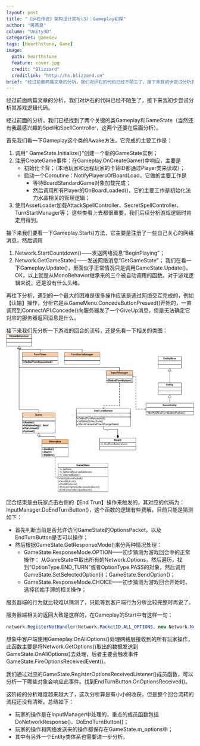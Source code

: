 ```yaml
---
layout: post
title: "《炉石传说》架构设计赏析(3)：Gameplay初探"
author: "房燕良"
column: "Unity3D"
categories: gamedev
tags: [Hearthstone, Game]
image:
  path: hearthstone
  feature: cover.jpg
  credit: "Blizzard"
  creditlink: "http://hs.blizzard.cn"
brief: "经过前面两篇文章的分析，我们对炉石的代码已经不陌生了，接下来我初步尝试分析其游戏逻辑代码。"
---
```



经过前面两篇文章的分析，我们对炉石的代码已经不陌生了，接下来我初步尝试分析其游戏逻辑代码。  

经过前面的分析，我们已经找到了两个关键的类Gameplay和GameState（当然还有我最感兴趣的Spell和SpellController，这两个还要在后面分析）。  

首先我们看一下Gameplay这个类的Awake方法，它完成的主要工作是：

1. 调用“ GameState.Initialize()”创建一个新的GameState实例；
2. 注册CreateGame事件：在Gameplay.OnCreateGame()中响应，主要是
	* 初始化卡背；（本地玩家和远程玩家的卡背ID都通过Player类来读取）；
	* 启动一个Coroutine：NotifyPlayersOfBoardLoad，它做的主要工作是
		* 等待BoardStandardGame对象加载完成；
		* 然后调用所有Player的OnBoardLoaded()，它的主要工作是初始化法力水晶相关的管理逻辑；
3. 使用AssetLoader加载AttackSpellController、SecretSpellController、TurnStartManager等；
	这些类看上去都很重要，我们后续分析游戏逻辑时肯定用得到。
  	
接下来我们要看一下Gameplay.Start()方法，它主要是注册了一些自己关心的网络消息，然后调用
1. Network.StartCountdown()——发送网络消息“BeginPlaying”；
2. Network.GetGameState()——发送网络消息“GetGameState”；
我们在看一下Gameplay.Update()，里面似乎正常情况只是调用GameState.Update()。  
OK，以上就是从MonoBehavior继承来的三个被自动调用的函数。对于游戏逻辑来说，还是没有什么头绪。  

再往下分析，遇到的一个最大的困难是很多操作应该是通过网络交互完成的，例如【认输】操作，分析它是从GameMenu.ConcedeButtonPressed()开始的，一直调用到ConnectAPI.Concede()向服务器发了一个GiveUp消息，但是无法确定它对应的服务器返回消息是什么。  
  
接下来我们先分析一下游戏的回合的流转，还是先看一下相关的类图：  
![UML](/assets/img/hearthstone/uml_gameplay.png)    

回合结束是由玩家点击右侧的【End Trun】操作来触发的，其对应的代码为：InputManager.DoEndTurnButton()，这个函数的逻辑有些费解，目前只能是猜测如下：
* 首先判断当前是否允许访问GameState的OptionsPacket，以及EndTurnButton是否可以操作；
* 然后根据GameState.GetResponseMode()来分两种情况处理：
	* GameState.ResponseMode.OPTION——初步猜测为游戏回合中的正常操作：
	从GameState中取出所有的Network.Options，然后遍历，找到“OptionType.END_TURN”或者OptionType.PASS的对象，然后调用GameState.SetSelectedOption(i)；GameState.SendOption()；
	* GameState.ResponseMode.CHOICE——初步猜测为游戏回合开始时，选择初始手牌的相关操作；  
  
服务器端的行为就比较难以猜测了，只能等到客户端行为分析比较完整时再说了。  

服务器端相关的返回大致是这样的，在Gameplay的Start中有这样一句：

``` csharp
network.RegisterNetHandler(Network.PacketID.ALL_OPTIONS, new Network.NetHandler(this.OnAllOptions));
```
  
想象中客户端使用Gameplay.OnAllOptions()处理网络层接收到的所有玩家操作，此函数主要是将Network.GetOptions()取出的数据发送到GameState.OnAllOptions()去处理，后者主要会触发事件GameState.FireOptionsReceivedEvent()。  

我们通过对应的GameState.RegisterOptionsReceivedListener()成员函数，可以分析一下哪些对象会响应此事件。找到EndTurnButton.OnOptionsReceived()。

这阶段的分析难度越来越大了，这次分析算是有小小的收获，但是整个回合流转的流程还没有清晰。总结如下：
* 玩家的操作是在InputManager中处理的，重点的成员函数包括DoNetworkResponse()、DoEndTurnButton()；
* 玩家的操作和网络发送来的操作都保存在GameState.m_options中；
* 其中有另外一个Entity类体系也需要进一步分析。

